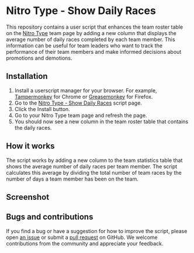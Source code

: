 # Nitro Type - Show Daily Races

This repository contains a user script that enhances the team roster table on the [Nitro Type](https://www.nitrotype.com/)  team page by adding a new column that displays the average number of daily races completed by each team member. This information can be useful for team leaders who want to track the performance of their team members and make informed decisions about promotions and demotions.

## Installation

1.  Install a userscript manager for your browser. For example, [Tampermonkey](https://tampermonkey.net/) for Chrome or [Greasemonkey](https://addons.mozilla.org/en-US/firefox/addon/greasemonkey/) for Firefox.
2.  Go to the [Nitro Type - Show Daily Races](https://greasyfork.org/en/scripts/473517-nitro-type-show-daily-races) script page.
3.  Click the Install button.
4.  Go to your Nitro Type team page and refresh the page.
5.  You should now see a new column in the team roster table that contains the daily races.

## How it works

The script works by adding a new column to the team statistics table that shows the average number of daily races per team member. The script calculates this average by dividing the total number of team races by the number of days a team member has been on the team.

## Screenshot

## Bugs and contributions

If you find a bug or have a suggestion for how to improve the script, please open [an issue](https://github.com/rickstaa/nitro-type-daily-races/issues) or submit a [pull request](https://github.com/rickstaa/nitro-type-daily-races/compare) on GitHub. We welcome contributions from the community and appreciate your feedback.
